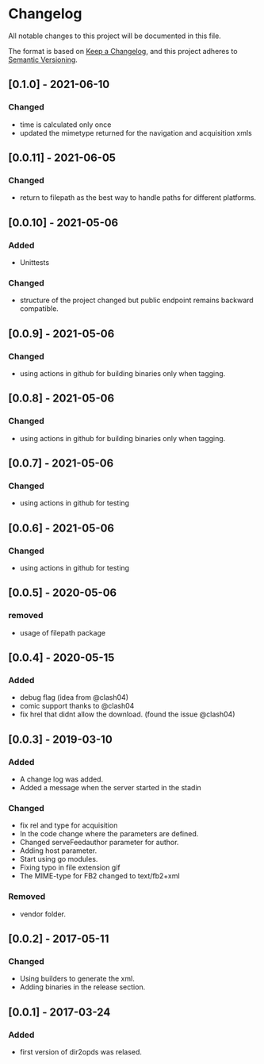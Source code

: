 # Changelog
All notable changes to this project will be documented in this file.

The format is based on [Keep a Changelog](https://keepachangelog.com/en/1.0.0/),
and this project adheres to [Semantic Versioning](https://semver.org/spec/v2.0.0.html).

## [0.1.0] - 2021-06-10
### Changed
- time is calculated only once
- updated the mimetype returned for the navigation and acquisition xmls

## [0.0.11] - 2021-06-05
### Changed
- return to filepath as the best way to handle paths for different platforms.

## [0.0.10] - 2021-05-06
### Added
- Unittests

### Changed
- structure of the project changed but public endpoint remains backward compatible.

## [0.0.9] - 2021-05-06
### Changed
- using actions in github for building binaries only when tagging.

## [0.0.8] - 2021-05-06
### Changed
- using actions in github for building binaries only when tagging.

## [0.0.7] - 2021-05-06
### Changed
- using actions in github for testing

## [0.0.6] - 2021-05-06
### Changed
- using actions in github for testing

## [0.0.5] - 2020-05-06
### removed
- usage of filepath package

## [0.0.4] - 2020-05-15
### Added
- debug flag (idea from @clash04)
- comic support thanks to @clash04
- fix hrel that didnt allow the download. (found the issue @clash04)

## [0.0.3] - 2019-03-10
### Added
- A change log was added.
- Added a message when the server started in the stadin

### Changed
- fix rel and type for acquisition
- In the code change where the parameters are defined.
- Changed serveFeedauthor parameter for author.
- Adding host parameter.
- Start using go modules.
- Fixing typo in file extension gif
- The MIME-type for FB2 changed to text/fb2+xml

### Removed
- vendor folder.


## [0.0.2] - 2017-05-11
### Changed
- Using builders to generate the xml.
- Adding binaries in the release section.

## [0.0.1] - 2017-03-24
### Added
- first version of dir2opds was relased.